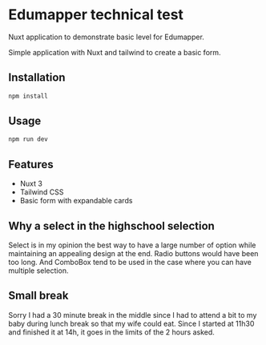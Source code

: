 # Edumapper technical test

Nuxt application to demonstrate basic level for Edumapper.

Simple application with Nuxt and tailwind to create a basic form.

## Installation

```bash
npm install
```

## Usage

```bash
npm run dev
```

## Features

- Nuxt 3
- Tailwind CSS
- Basic form with expandable cards

## Why a select in the highschool selection

Select is in my opinion the best way to have a large number of option while maintaining an appealing design at the end.
Radio buttons would have been too long. And ComboBox tend to be used in the case where you can have multiple selection.

## Small break

Sorry I had a 30 minute break in the middle since I had to attend a bit to my baby during lunch break so that my wife could eat.
Since I started at 11h30 and finished it at 14h, it goes in the limits of the 2 hours asked.
